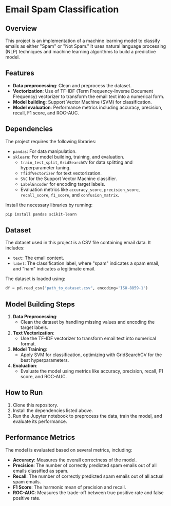 # Email Spam Classification

## Overview
This project is an implementation of a machine learning model to classify emails as either "Spam" or "Not Spam." It uses natural language processing (NLP) techniques and machine learning algorithms to build a predictive model.

## Features
- **Data preprocessing**: Clean and preprocess the dataset.
- **Vectorization**: Use of TF-IDF (Term Frequency-Inverse Document Frequency) vectorizer to transform the email text into a numerical form.
- **Model building**: Support Vector Machine (SVM) for classification.
- **Model evaluation**: Performance metrics including accuracy, precision, recall, F1 score, and ROC-AUC.

## Dependencies
The project requires the following libraries:
- `pandas`: For data manipulation.
- `sklearn`: For model building, training, and evaluation.
  - `train_test_split`, `GridSearchCV` for data splitting and hyperparameter tuning.
  - `TfidfVectorizer` for text vectorization.
  - `SVC` for the Support Vector Machine classifier.
  - `LabelEncoder` for encoding target labels.
  - Evaluation metrics like `accuracy_score`, `precision_score`, `recall_score`, `f1_score`, and `confusion_matrix`.

Install the necessary libraries by running:
```bash
pip install pandas scikit-learn
```

## Dataset
The dataset used in this project is a CSV file containing email data. It includes:
- `text`: The email content.
- `label`: The classification label, where "spam" indicates a spam email, and "ham" indicates a legitimate email.

The dataset is loaded using:
```python
df = pd.read_csv("path_to_dataset.csv", encoding='ISO-8859-1')
```

## Model Building Steps
1. **Data Preprocessing**: 
   - Clean the dataset by handling missing values and encoding the target labels.
2. **Text Vectorization**: 
   - Use the TF-IDF vectorizer to transform email text into numerical format.
3. **Model Training**: 
   - Apply SVM for classification, optimizing with GridSearchCV for the best hyperparameters.
4. **Evaluation**: 
   - Evaluate the model using metrics like accuracy, precision, recall, F1 score, and ROC-AUC.

## How to Run
1. Clone this repository.
2. Install the dependencies listed above.
3. Run the Jupyter notebook to preprocess the data, train the model, and evaluate its performance.

## Performance Metrics
The model is evaluated based on several metrics, including:
- **Accuracy**: Measures the overall correctness of the model.
- **Precision**: The number of correctly predicted spam emails out of all emails classified as spam.
- **Recall**: The number of correctly predicted spam emails out of all actual spam emails.
- **F1 Score**: The harmonic mean of precision and recall.
- **ROC-AUC**: Measures the trade-off between true positive rate and false positive rate.

